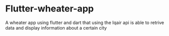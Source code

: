# Flutter-wheater-app
A wheater app using flutter and dart that using the Iqair api is able to retrive data and display information about a certain city
